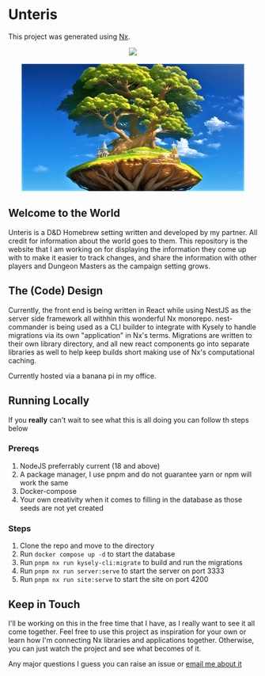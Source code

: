 # Unteris

This project was generated using [Nx](https://nx.dev).

<p style="text-align: center;"><img src="https://raw.githubusercontent.com/nrwl/nx/master/images/nx-logo.png" width="450"></p>

<p style="text-align: center;"><img src="./apps/site/public/images/vitoak.png" width="450"></p>

## Welcome to the World

Unteris is a D&D Homebrew setting written and developed by my partner. All
credit for information about the world goes to them. This repository is the
website that I am working on for displaying the information they come up with
to make it easier to track changes, and share the information with other
players and Dungeon Masters as the campaign setting grows.

## The (Code) Design

Currently, the front end is being written in React while using NestJS as the
server side framework all withhin this wonderful Nx monorepo. nest-commander is
being used as a CLI builder to integrate with Kysely to handle migrations via
its own "application" in Nx's terms. Migrations are written to their own
library directory, and all new react components go into separate libraries as
well to help keep builds short making use of Nx's computational caching.

Currently hosted via a banana pi in my office.

## Running Locally

If you **really** can't wait to see what this is all doing you can follow th
steps below

### Prereqs

1. NodeJS preferrably current (18 and above)
2. A package manager, I use pnpm and do not guarantee yarn or npm will work the
   same
3. Docker-compose
4. Your own creativity when it comes to filling in the database as those seeds
   are not yet created

### Steps

1. Clone the repo and move to the directory
2. Run `docker compose up -d` to start the database
3. Run `pnpm nx run kysely-cli:migrate` to build and run the migrations
4. Run `pnpm nx run server:serve` to start the server on port 3333
5. Run `pnpm nx run site:serve` to start the site on port 4200

## Keep in Touch

I'll be working on this in the free time that I have, as I really want to see
it all come together. Feel free to use this project as inspiration for your own
or learn how I'm connecting Nx libraries and applications together. Otherwise,
you can just watch the project and see what becomes of it.

Any major questions I guess you can raise an issue or [email me about it][email]

[email]: mailto://dev@unteris.com

